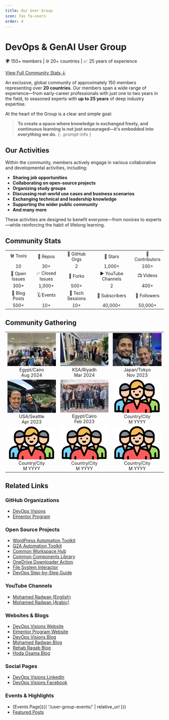 ```yaml
---
title: Our User Group
icon: fas fa-users
order: 4
---
```


# DevOps & GenAI User Group

🌍 150+ members | 🌐 20+ countries | 📈 25 years of experience

[View Full Community Stats ↓](#community-stats)

An exclusive, global community of approximately 150 members representing over **20 countries**. Our members span a wide range of experience—from early-career professionals with just one to two years in the field, to seasoned experts with **up to 25 years** of deep industry expertise.

At the heart of the Group is a clear and simple goal:  

> **To create a space where knowledge is exchanged freely, and continuous learning is not just encouraged—it’s embedded into everything we do.** 
{: .prompt-info }

## Our Activities

Within the community, members actively engage in various collaborative and developmental activities, including:

- **Sharing job opportunities**  
- **Collaborating on open-source projects**  
- **Organizing study groups**  
- **Discussing real-world use cases and business scenarios**  
- **Exchanging technical and leadership knowledge**  
- **Supporting the wider public community**
- **And many more**

These activities are designed to benefit everyone—from novices to experts—while reinforcing the habit of lifelong learning.

## Community Stats

<table style="margin-left: 0;">
  <tr>
    <td style="text-align: center;">🛠️ Tools</td>
    <td style="text-align: center;">📁 Repos</td>
    <td style="text-align: center;">🧪 GitHub Orgs</td>
    <td style="text-align: center;">🌟 Stars</td>
    <td style="text-align: center;">👥 Contributors</td>
  </tr>
  <tr>
    <td style="text-align: center;">10</td>
    <td style="text-align: center;">30+</td>
    <td style="text-align: center;">2</td>
    <td style="text-align: center;">1,000+</td>
    <td style="text-align: center;">100+</td>
  </tr>
  <tr>
    <td style="text-align: center;">🐛 Open Issues</td>
    <td style="text-align: center;">✅ Closed Issues</td>
    <td style="text-align: center;">🍴 Forks</td>
    <td style="text-align: center;">▶️ YouTube Channels</td>
    <td style="text-align: center;">📺 Videos</td>
  </tr>
  <tr>
    <td style="text-align: center;">300+</td>
    <td style="text-align: center;">1,000+</td>
    <td style="text-align: center;">500+</td>
    <td style="text-align: center;">2</td>
    <td style="text-align: center;">400+</td>
  </tr>
  <tr>
    <td style="text-align: center;">📝 Blog Posts</td>
    <td style="text-align: center;">🗓️ Events</td>
    <td style="text-align: center;">💬 Tech Sessions</td>
    <td style="text-align: center;">🎥 Subscribers</td>
    <td style="text-align: center;">🔔 Followers</td>
  </tr>
  <tr>
    <td style="text-align: center;">500+</td>
    <td style="text-align: center;">10+</td>
    <td style="text-align: center;">10+</td>
    <td style="text-align: center;">40,000+</td>
    <td style="text-align: center;">50,000+</td>
  </tr>
</table>


## Community Gathering

<table style="margin-left: 0;">
<tr>
<td style="text-align: center;"><a href="/assets/img/mics/gathering/egy-aug-24.png" target="_blank"><img src="/assets/img/mics/gathering/egy-aug-24-small.png" alt="August 2024"></a><br>Egypt/Cairo<br>Aug 2024</td>
<td style="text-align: center;"><a href="/assets/img/mics/gathering/ksa-mar-24.png" target="_blank"><img src="/assets/img/mics/gathering/ksa-mar-24-small.png" alt="Mar 2024"></a><br>KSA/Riyadh<br>Mar 2024</td>
<td style="text-align: center;"><a href="/assets/img/mics/gathering/jap-nov-23.png" target="_blank"><img src="/assets/img/mics/gathering/jap-nov-23-small.png" alt="Nov 2023"></a><br>Japan/Tokyo<br>Nov 2023</td>
</tr>
<tr>
<td style="text-align: center;"><a href="/assets/img/mics/gathering/usa-apr-23.png" target="_blank"><img src="/assets/img/mics/gathering/usa-apr-23-small.png" alt="Apr 2023"></a><br>USA/Seattle<br>Apr 2023</td>
<td style="text-align: center;"><a href="/assets/img/mics/gathering/eg-feb-23.png" target="_blank"><img src="/assets/img/mics/gathering/eg-feb-23-small.png" alt="Feb 2023"></a><br>Egypt/Cairo<br>Feb 2023</td>
<td style="text-align: center;"><a href="/assets/img/mics/gathering/placeholder.png" target="_blank"><img src="/assets/img/mics/gathering/placeholder-small.png" alt="Placeholder"></a><br>Country/City<br>M YYYY</td>
</tr>
<tr>
<td style="text-align: center;"><a href="/assets/img/mics/gathering/placeholder.png" target="_blank"><img src="/assets/img/mics/gathering/placeholder-small.png" alt="Placeholder"></a><br>Country/City<br>M YYYY</td>
<td style="text-align: center;"><a href="/assets/img/mics/gathering/placeholder.png" target="_blank"><img src="/assets/img/mics/gathering/placeholder-small.png" alt="Placeholder"></a><br>Country/City<br>M YYYY</td>
<td style="text-align: center;"><a href="/assets/img/mics/gathering/placeholder.png" target="_blank"><img src="/assets/img/mics/gathering/placeholder-small.png" alt="Placeholder"></a><br>Country/City<br>M YYYY</td>
</tr>
</table>


## Related Links

### GitHub Organizations
- [DevOps Visions](https://github.com/devopsvisions)
- [Elmentor Program](https://github.com/ElmentorProgram)

### Open Source Projects
- [WordPress Automation Toolkit](https://github.com/DevOpsVisions/wordpress-automation-toolkit)
- [Q2A Automation Toolkit](https://github.com/DevOpsVisions/question2answer-automation-toolkit)
- [Common Workspace Hub](https://github.com/DevOpsVisions/common-workspace-hub)
- [Common Components Library](https://github.com/DevOpsVisions/common-components)
- [OneDrive Downloader Action](https://github.com/DevOpsVisions/onedrive-downloader-action)
- [File System Interactor](https://github.com/DevOpsVisions/file-system-interactor)
- [DevOps Step-by-Step Guide](https://github.com/MohamedRadwan-DevOps/devops-step-by-step)

### YouTube Channels
- [Mohamed Radwan (English)](https://www.youtube.com/@MRadwanMSF)
- [Mohamed Radwan (Arabic)](https://www.youtube.com/@MRadwanArabic)

### Websites & Blogs
- [DevOps Visions Website](http://www.devopsvisions.com/)
- [Elmentor Program Website](http://elmentorprogram.com/)
- [DevOps Visions Blog](https://devopsvisions.github.io/)
- [Mohamed Radwan Blog](https://mohamedradwan-devops.github.io/)
- [Rehab Ragab Blog](https://rehababotalep.github.io/)
- [Hoda Osama Blog](https://hodausama.github.io/)

### Social Pages
- [DevOps Visions LinkedIn](https://www.linkedin.com/company/devops-visions/)
- [DevOps Visions Facebook](https://www.facebook.com/vsalmplanet)

### Events & Highlights
- [Events Page]({{ '/user-group-events/' | relative_url }})
- [Featured Posts](/)








